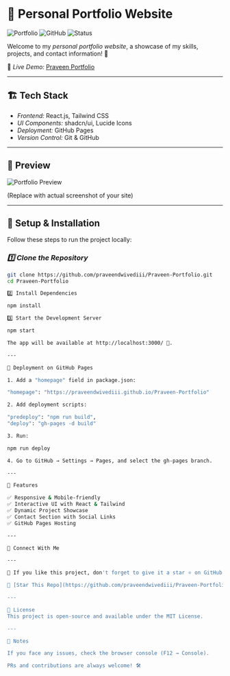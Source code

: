 # 🚀 Personal Portfolio Website

![Portfolio](https://img.shields.io/badge/Portfolio-Live-blue?style=for-the-badge)
![GitHub](https://img.shields.io/github/languages/top/praveendwivediii/Praveen-Portfolio?color=blue&style=for-the-badge)
![Status](https://img.shields.io/website?url=https%3A%2F%2Fpraveendwivediii.github.io%2FPraveen-Portfolio%2F&style=for-the-badge)

Welcome to my *personal portfolio website*, a showcase of my skills, projects, and contact information! 🚀  

🔗 *Live Demo:* [Praveen Portfolio](https://praveendwivediii.github.io/Personal-Portfolio/)

---

## 🏗 Tech Stack

- *Frontend:* React.js, Tailwind CSS
- *UI Components:* shadcn/ui, Lucide Icons
- *Deployment:* GitHub Pages
- *Version Control:* Git & GitHub

---

## 📸 Preview

![Portfolio Preview](https://via.placeholder.com/1200x600?text=Portfolio+Preview)

(Replace with actual screenshot of your site)

---

## 🔧 Setup & Installation

Follow these steps to run the project locally:

### *1️⃣ Clone the Repository*
```bash
git clone https://github.com/praveendwivediii/Praveen-Portfolio.git
cd Praveen-Portfolio

2️⃣ Install Dependencies

npm install

3️⃣ Start the Development Server

npm start

The app will be available at http://localhost:3000/ 🚀.

---

🚀 Deployment on GitHub Pages

1. Add a "homepage" field in package.json:

"homepage": "https://praveendwivediii.github.io/Praveen-Portfolio"

2. Add deployment scripts:

"predeploy": "npm run build",
"deploy": "gh-pages -d build"

3. Run:

npm run deploy

4. Go to GitHub → Settings → Pages, and select the gh-pages branch.

---

📌 Features

✅ Responsive & Mobile-friendly
✅ Interactive UI with React & Tailwind
✅ Dynamic Project Showcase
✅ Contact Section with Social Links
✅ GitHub Pages Hosting

---

🤝 Connect With Me

---

🌟 If you like this project, don't forget to give it a star ⭐ on GitHub!

🌟 [Star This Repo](https://github.com/praveendwivediii/Praveen-Portfolio/stargazers)

---

📜 License
This project is open-source and available under the MIT License.

---

📌 Notes

If you face any issues, check the browser console (F12 → Console).

PRs and contributions are always welcome! 🛠
